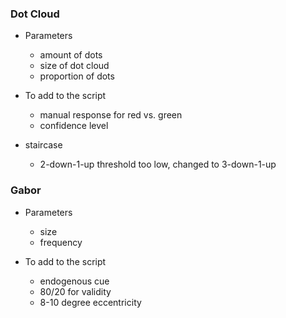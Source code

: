 ### Dot Cloud
- Parameters
	- amount of dots
	- size of dot cloud
	- proportion of dots

- To add to the script
	- manual response for red vs. green
	- confidence level

- staircase
	- 2-down-1-up threshold too low, changed to 3-down-1-up

### Gabor
- Parameters
	- size
	- frequency

- To add to the script
	- endogenous cue
	- 80/20 for validity
	- 8-10 degree eccentricity


